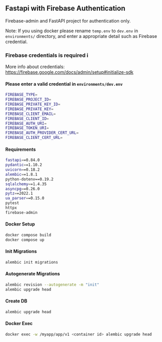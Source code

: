 ## Fastapi with Firebase Authentication

Firebase-admin and FastAPI project for authentication only.

Note: If you using docker please rename `temp.env` to `dev.env` in `environments/` directory, and enter a appropriate detail such as Firebase credential. 

### Firebase credentials is required ℹ️

More info about credentials: https://firebase.google.com/docs/admin/setup#initialize-sdk 

#### Please enter a valid credential in `environments/dev.env`

```bash
FIREBASE_TYPE=
FIREBASE_PROJECT_ID=
FIREBASE_PRIVATE_KEY_ID=
FIREBASE_PRIVATE_KEY=
FIREBASE_CLIENT_EMAIL=
FIREBASE_CLIENT_ID=
FIREBASE_AUTH_URI=
FIREBASE_TOKEN_URI=
FIREBASE_AUTH_PROVIDER_CERT_URL=
FIREBASE_CLIENT_CERT_URL=
```

#### Requirements

```bash
fastapi==0.84.0
pydantic==1.10.2
uvicorn==0.18.2
alembic==1.8.1
python-dotenv==0.19.2
sqlalchemy==1.4.35
asyncpg==0.26.0
pytz==2022.1
ua_parser==0.15.0
pytest
httpx
firebase-admin
```

#### Docker Setup

```bash
docker compose build
docker compose up
```
#### Init Migrations

```bash
alembic init migrations
```

#### Autogenerate Migrations
```bash
alembic revision --autogenerate -m "init"
alembic upgrade head
```

#### Create DB
```bash
alembic upgrade head
```

#### Docker Exec

```bash
docker exec -w /myapp/app/v1 <container id> alembic upgrade head
```